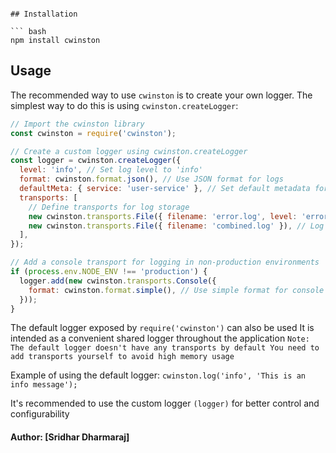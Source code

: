 ```

## Installation

``` bash
npm install cwinston
```

## Usage

The recommended way to use `cwinston` is to create your own logger. The
simplest way to do this is using `cwinston.createLogger`:

``` js
// Import the cwinston library
const cwinston = require('cwinston');

// Create a custom logger using cwinston.createLogger
const logger = cwinston.createLogger({
  level: 'info', // Set log level to 'info'
  format: cwinston.format.json(), // Use JSON format for logs
  defaultMeta: { service: 'user-service' }, // Set default metadata for logs
  transports: [
    // Define transports for log storage
    new cwinston.transports.File({ filename: 'error.log', level: 'error' }), // Log errors to 'error.log'
    new cwinston.transports.File({ filename: 'combined.log' }), // Log info and above to 'combined.log'
  ],
});

// Add a console transport for logging in non-production environments
if (process.env.NODE_ENV !== 'production') {
  logger.add(new cwinston.transports.Console({
    format: cwinston.format.simple(), // Use simple format for console logs
  }));
}
```


 The default logger exposed by `require('cwinston')` can also be used
 It is intended as a convenient shared logger throughout the application
 `Note: The default logger doesn't have any transports by default
 You need to add transports yourself to avoid high memory usage`

 Example of using the default logger:
 `cwinston.log('info', 'This is an info message'); `

 It's recommended to use the custom logger `(logger)` for better control and configurability

#### Author: [Sridhar Dharmaraj]